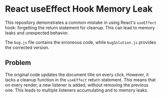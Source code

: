 # React useEffect Hook Memory Leak

This repository demonstrates a common mistake in using React's `useEffect` hook: forgetting the return statement for cleanup. This can lead to memory leaks and unexpected behavior.

The `bug.js` file contains the erroneous code, while `bugSolution.js` provides the corrected version.

## Problem

The original code updates the document title on every click.  However, it lacks a cleanup function in the `useEffect` return statement.  This means that on every render, a new listener is added, without removing the previous one. This leads to multiple listeners accumulating and to memory leaks.